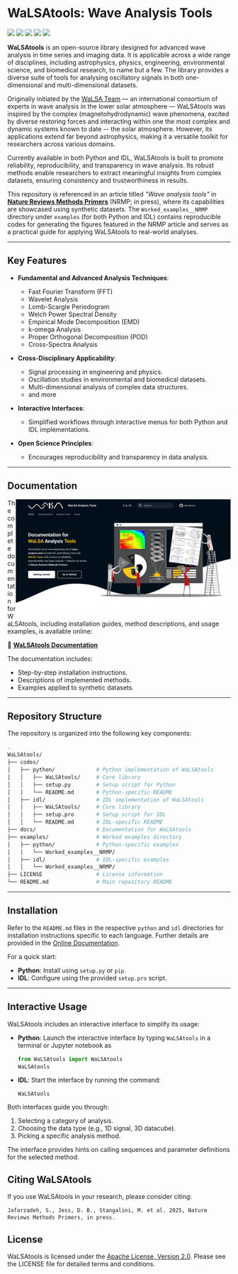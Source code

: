 # WaLSAtools: Wave Analysis Tools

<p align="left">
    <a href="#"><img src="https://img.shields.io/badge/WaLSAtools-v1.0-0066cc"></a> 
    <a href="https://walsa.team" target="_blank"><img src="https://img.shields.io/badge/copyright-WaLSA%20Team-000d1a"></a>
    <a href="https://walsa.tools/license"><img src="https://img.shields.io/badge/license-Apache%202.0-green"></a>
    <a href="#"><img src="https://zenodo.org/badge/DOI/zenodo:%20tbd.svg"></a> 
    <a href="https://github.com/WaLSAteam/WaLSAtools/actions/workflows/ci.yml"><img src="https://github.com/WaLSAteam/WaLSAtools/workflows/docs/badge.svg"></a>
</p>

**WaLSAtools** is an open-source library designed for advanced wave analysis in time series and imaging data. It is applicable across a wide range of disciplines, including astrophysics, physics, engineering, environmental science, and biomedical research, to name but a few. The library provides a diverse suite of tools for analysing oscillatory signals in both one-dimensional and multi-dimensional datasets.

Originally initiated by the [WaLSA Team](https://WaLSA.team) — an international consortium of experts in wave analysis in the lower solar atmosphere — WaLSAtools was inspired by the complex (magnetohydrodynamic) wave phenomena, excited by diverse restoring forces and interacting within one the most complex and dynamic systems known to date -- the solar atmosphere. However, its applications extend far beyond astrophysics, making it a versatile toolkit for researchers across various domains.

Currently available in both Python and IDL, WaLSAtools is built to promote reliability, reproducibility, and transparency in wave analysis. Its robust methods enable researchers to extract meaningful insights from complex datasets, ensuring consistency and trustworthiness in results.

This repository is referenced in an article titled *"Wave analysis tools"* in [**Nature Reviews Methods Primers**](https://www.nature.com/nrmp/) (NRMP; in press), where its capabilities are showcased using synthetic datasets. The `Worked_examples__NRMP` directory under `examples` (for both Python and IDL) contains reproducible codes for generating the figures featured in the NRMP article and serves as a practical guide for applying WaLSAtools to real-world analyses.

---

## **Key Features**

- **Fundamental and Advanced Analysis Techniques**:
  - Fast Fourier Transform (FFT)
  - Wavelet Analysis
  - Lomb-Scargle Periodogram
  - Welch Power Spectral Density
  - Empirical Mode Decomposition (EMD)
  - k-omega Analysis
  - Proper Orthogonal Decomposition (POD)
  - Cross-Spectra Analysis

- **Cross-Disciplinary Applicability**:
  - Signal processing in engineering and physics.
  - Oscillation studies in environmental and biomedical datasets.
  - Multi-dimensional analysis of complex data structures.
  - and more

- **Interactive Interfaces**:
  - Simplified workflows through interactive menus for both Python and IDL implementations.

- **Open Science Principles**:
  - Encourages reproducibility and transparency in data analysis.

---

## **Documentation**

<a href="https://WaLSA.tools" target="_blank"><img align="right" src="docs/images/misc/WaLSAtool_documentation_screenshot.jpg" alt="WaLSAtools Documentation Screenshot" width="485" height="auto" /></a>

The complete documentation for WaLSAtools, including installation guides, method descriptions, and usage examples, is available online:

📖 **[WaLSAtools Documentation](https://WaLSA.tools)**

The documentation includes:
- Step-by-step installation instructions.
- Descriptions of implemented methods.
- Examples applied to synthetic datasets.

---

## **Repository Structure**

The repository is organized into the following key components:
```bash
.
WaLSAtools/
├── codes/
│   ├── python/             # Python implementation of WaLSAtools
│   │   ├── WaLSAtools/     # Core library
│   │   ├── setup.py        # Setup script for Python
│   │   └── README.md       # Python-specific README
│   ├── idl/                # IDL implementation of WaLSAtools
│   │   ├── WaLSAtools/     # Core library
│   │   ├── setup.pro       # Setup script for IDL
│   │   └── README.md       # IDL-specific README
├── docs/                   # Documentation for WaLSAtools
├── examples/               # Worked examples directory
│   ├── python/             # Python-specific examples
│   │   └── Worked_examples__NRMP/
│   ├── idl/                # IDL-specific examples
│   │   └── Worked_examples__NRMP/
├── LICENSE                 # License information
└── README.md               # Main repository README
```
---

## **Installation**

Refer to the `README.md` files in the respective `python` and `idl` directories for installation instructions specific to each language. Further details are provided in the [Online Documentation](https://WaLSA.tools).

For a quick start:
- **Python**: Install using `setup.py` or `pip`.
- **IDL**: Configure using the provided `setup.pro` script.

---

## **Interactive Usage**

WaLSAtools includes an interactive interface to simplify its usage:
- **Python**: Launch the interactive interface by typing `WaLSAtools` in a terminal or Jupyter notebook as
  ```python
  from WaLSAtools import WaLSAtools
  WaLSAtools
  ```
- **IDL**: Start the interface by running the command:
  ```idl
  WaLSAtools
  ```

Both interfaces guide you through:
1.	Selecting a category of analysis.
2.	Choosing the data type (e.g., 1D signal, 3D datacube).
3.	Picking a specific analysis method.

The interface provides hints on calling sequences and parameter definitions for the selected method.

## **Citing WaLSAtools**

If you use WaLSAtools in your research, please consider citing:
```
Jafarzadeh, S., Jess, D. B., Stangalini, M. et al. 2025, Nature Reviews Methods Primers, in press.
```
## **License**

WaLSAtools is licensed under the [Apache License, Version 2.0](http://www.apache.org/licenses/LICENSE-2.0).
Please see the LICENSE file for detailed terms and conditions.
